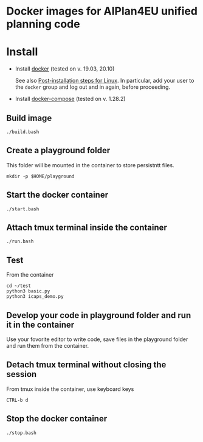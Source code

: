 # Docker images for AIPlan4EU unified planning code

# Install

* Install [docker](http://www.docker.com) (tested on v. 19.03, 20.10) 

    See also 
    [Post-installation steps for Linux](https://docs.docker.com/install/linux/linux-postinstall/).
    In particular, add your user to the `docker` group and log out and in again, before proceeding.


* Install [docker-compose](https://docs.docker.com/compose/install/) (tested on v. 1.28.2)


## Build image

    ./build.bash

## Create a playground folder 

This folder will be mounted in the container to store persistntt files. 

    mkdir -p $HOME/playground

## Start the docker container

    ./start.bash

## Attach tmux terminal inside the container

    ./run.bash

## Test

From the container

    cd ~/test
    python3 basic.py
    python3 icaps_demo.py


## Develop your code in playground folder and run it in the container

Use your fovorite editor to write code, save files in the playground folder
and run them from the container.


## Detach tmux terminal without closing the session

From tmux inside the container, use keyboard keys

    CTRL-b d

## Stop the docker container

    ./stop.bash


